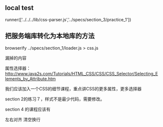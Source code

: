 ## local test

runner(['../../../lib/css-parser.js','../specs/section_3/practice_1'])


## 把服务端库转化为本地库的方法
browserify ../specs/section_1/loader.js > css.js



漏掉的内容

属性选择器： http://www.java2s.com/Tutorials/HTML_CSS/CSS/CSS_Selector/Selecting_Elements_by_Attribute.htm


我们应该加入一个CSS的细节课程，重点讲CSS的更多属性，更多选择器

section 2的练习７，样式不是最少代码，需要修改。

section 4 的课程应该有

左右对齐
清空换行
